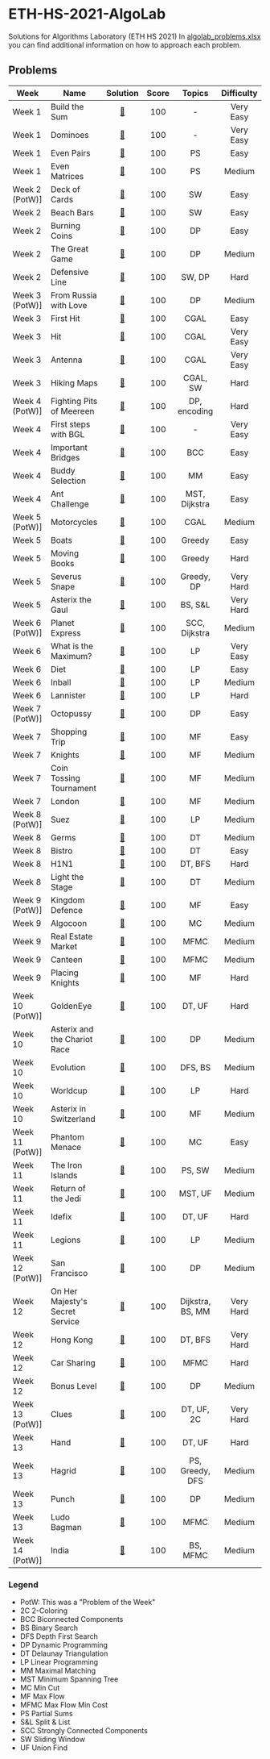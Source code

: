 # ETH-HS-2021-AlgoLab
Solutions for Algorithms Laboratory (ETH HS 2021)
In [algolab_problems.xlsx](algolab_problems.xlsx) you can find additional information on how to approach each problem.

## Problems

|Week|Name|Solution|Score|Topics|Difficulty|
|-----|-----|:---:|:---:|:---:|:---:|
| Week 1         | Build the Sum | [:page_with_curl:](src/build_the_sum.cpp) | 100 | - | Very Easy |
| Week 1         | Dominoes | [:page_with_curl:](src/dominoes.cpp) | 100 | - | Very Easy |
| Week 1         | Even Pairs | [:page_with_curl:](src/even_pairs.cpp) | 100 | PS | Easy |
| Week 1         | Even Matrices | [:page_with_curl:](src/even_matrices.cpp) | 100 | PS | Medium |
| Week 2 (PotW)] | Deck of Cards | [:page_with_curl:](src/deck_of_cards.cpp) | 100 | SW | Easy |
| Week 2         | Beach Bars | [:page_with_curl:](src/beach_bars.cpp) | 100 | SW | Easy |
| Week 2         | Burning Coins | [:page_with_curl:](src/burning_coins.cpp) | 100 | DP | Easy |
| Week 2         | The Great Game | [:page_with_curl:](src/the_great_game.cpp) | 100 | DP | Medium |
| Week 2         | Defensive Line | [:page_with_curl:](src/defensive_line.cpp) | 100 | SW, DP | Hard |
| Week 3 (PotW)] | From Russia with Love | [:page_with_curl:](src/from_russia_with_love.cpp) | 100 | DP | Medium |
| Week 3         | First Hit | [:page_with_curl:](src/first_hit.cpp) | 100 | CGAL | Easy |
| Week 3         | Hit | [:page_with_curl:](src/hit.cpp) | 100 | CGAL | Very Easy |
| Week 3         | Antenna | [:page_with_curl:](src/antenna.cpp) | 100 | CGAL | Very Easy |
| Week 3         | Hiking Maps | [:page_with_curl:](src/hiking_maps.cpp) | 100 | CGAL, SW | Hard |
| Week 4 (PotW)] | Fighting Pits of Meereen | [:page_with_curl:](src/fighting_pits_of_meereen.cpp) | 100 | DP, encoding | Hard |
| Week 4         | First steps with BGL | [:page_with_curl:](src/first_steps_with_bgl.cpp) | 100 | - | Very Easy |
| Week 4         | Important Bridges | [:page_with_curl:](src/important_bridges.cpp) | 100 | BCC | Easy |
| Week 4         | Buddy Selection | [:page_with_curl:](src/buddy_selection.cpp) | 100 | MM | Easy |
| Week 4         | Ant Challenge | [:page_with_curl:](src/ant_challenge.cpp) | 100 | MST, Dijkstra | Easy |
| Week 5 (PotW)] | Motorcycles | [:page_with_curl:](src/motorcycles.cpp) | 100 | CGAL | Medium |
| Week 5         | Boats | [:page_with_curl:](src/boats.cpp) | 100 | Greedy | Easy |
| Week 5         | Moving Books | [:page_with_curl:](src/moving_books.cpp) | 100 | Greedy | Hard |
| Week 5         | Severus Snape | [:page_with_curl:](src/severus_snape.cpp) | 100 | Greedy, DP | Very Hard |
| Week 5         | Asterix the Gaul | [:page_with_curl:](src/asterix_the_gaul.cpp) | 100 | BS, S&L | Very Hard |
| Week 6 (PotW)] | Planet Express | [:page_with_curl:](src/planet_express.cpp) | 100 | SCC, Dijkstra | Medium |
| Week 6         | What is the Maximum? | [:page_with_curl:](src/what_is_the_maximum.cpp) | 100 | LP | Very Easy |
| Week 6         | Diet | [:page_with_curl:](src/diet.cpp) | 100 | LP | Easy |
| Week 6         | Inball | [:page_with_curl:](src/inball.cpp) | 100 | LP | Medium |
| Week 6         | Lannister | [:page_with_curl:](src/lannister.cpp) | 100 | LP | Hard |
| Week 7 (PotW)] | Octopussy | [:page_with_curl:](src/octopussy.cpp) | 100 | DP | Easy |
| Week 7         | Shopping Trip | [:page_with_curl:](src/shopping_trip.cpp) | 100 | MF | Easy |
| Week 7         | Knights | [:page_with_curl:](src/knights.cpp) | 100 | MF | Medium |
| Week 7         | Coin Tossing Tournament | [:page_with_curl:](src/coin_tossing_tournament.cpp) | 100 | MF | Medium |
| Week 7         | London | [:page_with_curl:](src/london.cpp) | 100 | MF | Medium |
| Week 8 (PotW)] | Suez | [:page_with_curl:](src/suez.cpp) | 100 | LP | Medium |
| Week 8         | Germs | [:page_with_curl:](src/germs.cpp) | 100 | DT | Medium |
| Week 8         | Bistro | [:page_with_curl:](src/bistro.cpp) | 100 | DT | Easy |
| Week 8         | H1N1 | [:page_with_curl:](src/h1n1.cpp) | 100 | DT, BFS | Hard |
| Week 8         | Light the Stage | [:page_with_curl:](src/light_the_stage.cpp) | 100 | DT | Medium |
| Week 9 (PotW)] | Kingdom Defence | [:page_with_curl:](src/kingdom_defence.cpp) | 100 | MF | Easy |
| Week 9         | Algocoon | [:page_with_curl:](src/algocoon.cpp) | 100 | MC | Medium |
| Week 9         | Real Estate Market | [:page_with_curl:](src/real_estate_market.cpp) | 100 | MFMC | Medium |
| Week 9         | Canteen | [:page_with_curl:](src/canteen.cpp) | 100 | MFMC | Medium |
| Week 9         | Placing Knights | [:page_with_curl:](src/placing_knights.cpp) | 100 | MF | Hard |
| Week 10 (PotW)]| GoldenEye | [:page_with_curl:](src/golden_eye.cpp) | 100 | DT, UF | Hard |
| Week 10        | Asterix and the Chariot Race | [:page_with_curl:](src/asterix_and_the_chariot_race.cpp) | 100 | DP | Medium |
| Week 10        | Evolution | [:page_with_curl:](src/evolution.cpp) | 100 | DFS, BS | Medium |
| Week 10        | Worldcup | [:page_with_curl:](src/worldcup.cpp) | 100 | LP | Hard |
| Week 10        | Asterix in Switzerland | [:page_with_curl:](src/asterix_in_switzerland.cpp) | 100 | MF | Medium |
| Week 11 (PotW)]| Phantom Menace | [:page_with_curl:](src/phantom_menace.cpp) | 100 | MC | Easy |
| Week 11        | The Iron Islands | [:page_with_curl:](src/the_iron_islands.cpp) | 100 | PS, SW | Medium |
| Week 11        | Return of the Jedi | [:page_with_curl:](src/return_of_the_jedi.cpp) | 100 | MST, UF | Medium |
| Week 11        | Idefix | [:page_with_curl:](src/idefix.cpp) | 100 | DT, UF | Hard |
| Week 11        | Legions | [:page_with_curl:](src/legions.cpp) | 100 | LP | Medium |
| Week 12 (PotW)]| San Francisco | [:page_with_curl:](src/san_francisco.cpp) | 100 | DP | Medium |
| Week 12        | On Her Majesty's Secret Service | [:page_with_curl:](src/on_her_majestys_secret_service.cpp) | 100 | Dijkstra, BS, MM | Very Hard |
| Week 12        | Hong Kong | [:page_with_curl:](src/hong_kong.cpp) | 100 | DT, BFS | Very Hard |
| Week 12        | Car Sharing | [:page_with_curl:](src/car_sharing.cpp) | 100 | MFMC | Hard |
| Week 12        | Bonus Level | [:page_with_curl:](src/bonus_level.cpp) | 100 | DP | Medium |
| Week 13 (PotW)]| Clues | [:page_with_curl:](src/clues.cpp) | 100 | DT, UF, 2C | Very Hard |
| Week 13        | Hand | [:page_with_curl:](src/hand.cpp) | 100 | DT, UF | Hard |
| Week 13        | Hagrid | [:page_with_curl:](src/hagrid.cpp) | 100 | PS, Greedy, DFS | Medium |
| Week 13        | Punch | [:page_with_curl:](src/punch.cpp) | 100 | DP | Medium |
| Week 13        | Ludo Bagman | [:page_with_curl:](src/ludo_bagman.cpp) | 100 | MFMC | Medium |
| Week 14 (PotW)]| India | [:page_with_curl:](src/india.cpp) | 100 | BS, MFMC | Medium |


### Legend
- PotW: This was a "Problem of the Week"
- 2C	2-Coloring
- BCC	Biconnected Components
- BS	Binary Search
- DFS	Depth First Search
- DP	Dynamic Programming
- DT	Delaunay Triangulation
- LP	Linear Programming
- MM	Maximal Matching
- MST	Minimum Spanning Tree
- MC	Min Cut
- MF	Max Flow
- MFMC	Max Flow Min Cost
- PS    Partial Sums
- S&L	Split & List
- SCC	Strongly Connected Components
- SW	Sliding Window
- UF	Union Find


